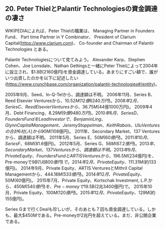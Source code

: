## 20. Peter ThielとPalantir Technologiesの資金調達の凄さ

WIKIPEDIAによれば、Peter Thielの職業は、
Managing Partner in Founders Fund、
Part time Partner in Y Combinator、
President of Clarium Capital(https://www.clarium.com)、
Co-founder and Chairman of Palantir Technologies
とある。

Palantir Technologiesについて見てみよう。
Alexander Karp、Stephen Cohen、Joe Lonsdale、Nathan Gettingsと一緒にPeter Thielによって2004年に設立され、$1.8B(2160億円)を資金調達している。あまりにすごい額で、誰がいつ出資したのかを以下に記述したい (https://www.crunchbase.com/organization/palantir-technologies#/entity)。


2005年9月、Seed、In-Q-Telから、調達額は不明。
2006年11月、Series B、Reed Elsevier Venturesから、$10.52M(12億6240万円)。
2008年2月、Series C、Reed Elsevier Venturesから、$36.75M(44億1000万円)。
2009年4月、Debt Financing、$8.29M(9億9480万円)。
2010年6月、Series D、Founders FundをLead Investorで、Benjamin Ling、Glynn Capital Management、Jeremy Stoppelman、Keith Rabois、Ulu Venturesの合計6社(人)から$90M(108億円)。
2011年、Secondary Market、137 Venturesから、調達額は不明。
2011年5月、Series E、$50M(60億円)。
2011年10月、Series F、$68M(81.6億円)。
2012年5月、Series G、$56M(67.2億円)。
2013年、Secondary Market、137 Venturesから、調達額は不明。
2013年9月、Private Equity、Founders FundとARTIS Venturesから、$196.5M(234億円)を、Pre-moneyで$9B(1兆800億円)で。
2014年2月、Private Equity、$111.31M(約133億円)。
2014年9月、Private Equity、ARTIS VenturesとMithril Capital Managementから、$444.18M(533億円)。
2014年12月、Private Equity、$50M(60億円)。
2015年7月、Private Equity、Kortschak Investment, L.P.から、$450M(540億円)を、Pre-moneyで$19.5B(2兆3400億円)で。
2015年10月、Private Equity、$100M(120億円)。
2015年12月、Private Equity、$129M(約155億円)。

Series Gまで行くDealも珍しいが、そのあとも７回も資金調達している。しかも、最大$450Mである。Pre-moneyが2兆円を超えている。まだ、非公開企業である。
